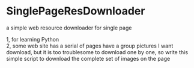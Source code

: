 # SinglePageResDownloader
a simple web resource downloader for single page  
  
1, for learning Python  
2, some web site has a serial of pages have a group pictures I want download, but it is too troublesome to download one by one, so write this simple script to download the complete set of images on the page  
